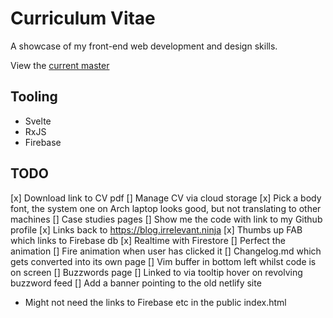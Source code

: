 # Curriculum Vitae

A showcase of my front-end web development and design skills.

View the [current master](https://c.sinclair.software/)

## Tooling

- Svelte
- RxJS
- Firebase

## TODO

[x] Download link to CV pdf
[] Manage CV via cloud storage
[x] Pick a body font, the system one on Arch laptop looks good, but not translating to other machines
[] Case studies pages
[] Show me the code with link to my Github profile
[x] Links back to https://blog.irrelevant.ninja
[x] Thumbs up FAB which links to Firebase db
[x] Realtime with Firestore
[] Perfect the animation
[] Fire animation when user has clicked it
[] Changelog.md which gets converted into its own page
[] Vim buffer in bottom left whilst code is on screen
[] Buzzwords page
[] Linked to via tooltip hover on revolving buzzword feed
[] Add a banner pointing to the old netlify site

- Might not need the links to Firebase etc in the public index.html
